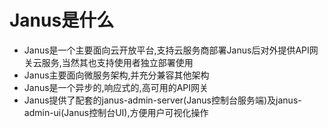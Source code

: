 # Janus是什么

* Janus是一个主要面向云开放平台,支持云服务商部署Janus后对外提供API网关云服务,当然其也支持使用者独立部署使用
* Janus主要面向微服务架构,并充分兼容其他架构
* Janus是一个异步的,响应式的,高可用的API网关
* Janus提供了配套的janus-admin-server(Janus控制台服务端)及janus-admin-ui(Janus控制台UI),方便用户可视化操作
